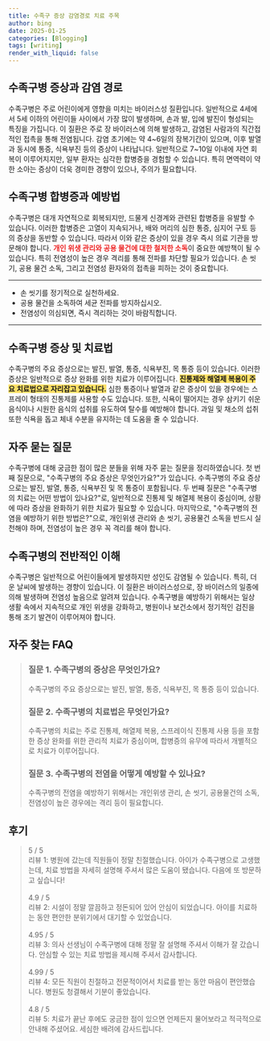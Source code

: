 ```yaml
---
title: 수족구 증상 감염경로 치료 주목
author: bing
date: 2025-01-25
categories: [Blogging]
tags: [writing]
render_with_liquid: false
---
```



<h2 id='수족구병_증상과_감염경로'>수족구병 증상과 감염 경로</h2>

<p>수족구병은 주로 어린이에게 영향을 미치는 바이러스성 질환입니다. 일반적으로 4세에서 5세 이하의 어린이들 사이에서 가장 많이 발생하며, 손과 발, 입에 발진이 형성되는 특징을 가집니다. 이 질환은 주로 장 바이러스에 의해 발생하고, 감염된 사람과의 직간접적인 접촉을 통해 전염됩니다. 감염 초기에는 약 4~6일의 잠복기간이 있으며, 이후 발열과 동시에 통증, 식욕부진 등의 증상이 나타납니다. 일반적으로 7~10일 이내에 자연 회복이 이루어지지만, 일부 환자는 심각한 합병증을 경험할 수 있습니다. 특히 면역력이 약한 소아는 증상이 더욱 경미한 경향이 있으나, 주의가 필요합니다.</p>

<h2 id='수족구병_합병증과_예방법'>수족구병 합병증과 예방법</h2>

<p>수족구병은 대개 자연적으로 회복되지만, 드물게 신경계와 관련된 합병증을 유발할 수 있습니다. 이러한 합병증은 고열이 지속되거나, 배와 머리의 심한 통증, 심지어 구토 등의 증상을 동반할 수 있습니다. 따라서 이와 같은 증상이 있을 경우 즉시 의료 기관을 방문해야 합니다. <b><span style="color: #ee2323;">개인 위생 관리와 공용 물건에 대한 철저한 소독</span></b>이 중요한 예방책이 될 수 있습니다. 특히 전염성이 높은 경우 격리를 통해 전파를 차단할 필요가 있습니다. 손 씻기, 공용 물건 소독, 그리고 전염성 환자와의 접촉을 피하는 것이 중요합니다.</p>

<hr />

<ul>
    <li>손 씻기를 정기적으로 실천하세요.</li>
    <li>공용 물건을 소독하여 세균 전파를 방지하십시오.</li>
    <li>전염성이 의심되면, 즉시 격리하는 것이 바람직합니다.</li>
</ul>

<hr />

<h2 id='수족구병_증상및_치료법'>수족구병 증상 및 치료법</h2>

<p>수족구병의 주요 증상으로는 발진, 발열, 통증, 식욕부진, 목 통증 등이 있습니다. 이러한 증상은 일반적으로 증상 완화를 위한 치료가 이루어집니다. <b><span style="background-color: #ffe066;">진통제와 해열제 복용이 주요 치료법으로 자리잡고 있습니다.</span></b> 심한 통증이나 발열과 같은 증상이 있을 경우에는 스프레이 형태의 진통제를 사용할 수도 있습니다. 또한, 식욕이 떨어지는 경우 삼키기 쉬운 음식이나 시원한 음식의 섭취를 유도하여 탈수를 예방해야 합니다. 과일 및 채소의 섭취 또한 식욕을 돕고 체내 수분을 유지하는 데 도움을 줄 수 있습니다.</p>

<h2 id='자주_묻는_질문'>자주 묻는 질문</h2>

<p>수족구병에 대해 궁금한 점이 많은 분들을 위해 자주 묻는 질문을 정리하였습니다. 첫 번째 질문으로, "수족구병의 주요 증상은 무엇인가요?"가 있습니다. 수족구병의 주요 증상으로는 발진, 발열, 통증, 식욕부진 및 목 통증이 포함됩니다. 두 번째 질문은 "수족구병의 치료는 어떤 방법이 있나요?"로, 일반적으로 진통제 및 해열제 복용이 중심이며, 상황에 따라 증상을 완화하기 위한 치료가 필요할 수 있습니다. 마지막으로, "수족구병의 전염을 예방하기 위한 방법은?"으로, 개인위생 관리와 손 씻기, 공용물건 소독을 반드시 실천해야 하며, 전염성이 높은 경우 꼭 격리를 해야 합니다.</p>

<h2 id='수족구병의_전반적인_이해'>수족구병의 전반적인 이해</h2>

<p>수족구병은 일반적으로 어린이들에게 발생하지만 성인도 감염될 수 있습니다. 특히, 더운 날씨에 발생하는 경향이 있습니다. 이 질환은 바이러스성으로, 장 바이러스의 일종에 의해 발생하며 전염성 높음으로 알려져 있습니다. 수족구병을 예방하기 위해서는 일상 생활 속에서 지속적으로 개인 위생을 강화하고, 병원이나 보건소에서 정기적인 검진을 통해 조기 발견이 이루어져야 합니다.</p>


<h2 id='자주_찾는_FAQ'>자주 찾는 FAQ</h2>
<div itemscope="" itemtype="https://schema.org/FAQPage"> 
<blockquote> 
<div itemscope="" itemprop="mainEntity" itemtype="https://schema.org/Question"> 
<h3 itemprop="name">질문 1. 수족구병의 증상은 무엇인가요?</h3> 
<div itemscope="" itemprop="acceptedAnswer" itemtype="https://schema.org/Answer"> 
<span itemprop="text"> 
<p>수족구병의 주요 증상으로는 발진, 발열, 통증, 식욕부진, 목 통증 등이 있습니다.</p> 
</span> 
</div> 
</div> 
<div itemscope="" itemprop="mainEntity" itemtype="https://schema.org/Question"> 
<h3 itemprop="name">질문 2. 수족구병의 치료법은 무엇인가요?</h3> 
<div itemscope="" itemprop="acceptedAnswer" itemtype="https://schema.org/Answer"> 
<span itemprop="text"> 
<p>수족구병의 치료는 주로 진통제, 해열제 복용, 스프레이식 진통제 사용 등을 포함한 증상 완화를 위한 관리적 치료가 중심이며, 합병증의 유무에 따라서 개별적으로 치료가 이루어집니다.</p> 
</span> 
</div> 
</div> 
<div itemscope="" itemprop="mainEntity" itemtype="https://schema.org/Question"> 
<h3 itemprop="name">질문 3. 수족구병의 전염을 어떻게 예방할 수 있나요?</h3> 
<div itemscope="" itemprop="acceptedAnswer" itemtype="https://schema.org/Answer"> 
<span itemprop="text"> 
<p>수족구병의 전염을 예방하기 위해서는 개인위생 관리, 손 씻기, 공용물건의 소독, 전염성이 높은 경우에는 격리 등이 필요합니다.</p> 
</span> 
</div> 
</div> 
</blockquote> 
</div>
<h2 id='후기'>후기</h2>
<div itemscope itemtype="https://schema.org/Product">
  <blockquote>
  <div itemprop="review" itemscope itemtype="https://schema.org/Review">
      <div itemprop="reviewRating" itemscope itemtype="https://schema.org/Rating"> <span itemprop="ratingValue">5</span> / <span itemprop="bestRating">5</span> </div>
      <span itemprop="reviewBody">리뷰 1: 병원에 갔는데 직원들이 정말 친절했습니다. 아이가 수족구병으로 고생했는데, 치료 방법을 자세히 설명해 주셔서 많은 도움이 됐습니다. 다음에 또 방문하고 싶습니다!</span>
  </div>
  <br>
  <div itemprop="review" itemscope itemtype="https://schema.org/Review">
      <div itemprop="reviewRating" itemscope itemtype="https://schema.org/Rating"> <span itemprop="ratingValue">4.9</span> / <span itemprop="bestRating">5</span> </div>
      <span itemprop="reviewBody">리뷰 2: 시설이 정말 깔끔하고 정돈되어 있어 안심이 되었습니다. 아이를 치료하는 동안 편안한 분위기에서 대기할 수 있었습니다.</span>
  </div>
  <br>
  <div itemprop="review" itemscope itemtype="https://schema.org/Review">
      <div itemprop="reviewRating" itemscope itemtype="https://schema.org/Rating"> <span itemprop="ratingValue">4.95</span> / <span itemprop="bestRating">5</span> </div>
      <span itemprop="reviewBody">리뷰 3: 의사 선생님이 수족구병에 대해 정말 잘 설명해 주셔서 이해가 잘 갔습니다. 안심할 수 있는 치료 방법을 제시해 주셔서 감사합니다.</span>
  </div>
  <br>
  <div itemprop="review" itemscope itemtype="https://schema.org/Review">
      <div itemprop="reviewRating" itemscope itemtype="https://schema.org/Rating"> <span itemprop="ratingValue">4.99</span> / <span itemprop="bestRating">5</span> </div>
      <span itemprop="reviewBody">리뷰 4: 모든 직원이 친절하고 전문적이어서 치료를 받는 동안 마음이 편안했습니다. 병원도 청결해서 기분이 좋았습니다.</span>
  </div>
  <br>
  <div itemprop="review" itemscope itemtype="https://schema.org/Review">
      <div itemprop="reviewRating" itemscope itemtype="https://schema.org/Rating"> <span itemprop="ratingValue">4.8</span> / <span itemprop="bestRating">5</span> </div>
      <span itemprop="reviewBody">리뷰 5: 치료가 끝난 후에도 궁금한 점이 있으면 언제든지 물어보라고 적극적으로 안내해 주셨어요. 세심한 배려에 감사드립니다.</span>
  </div>
  </blockquote>
</div>
